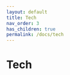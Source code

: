 ```yaml
---
layout: default
title: Tech
nav_order: 3
has_children: true
permalink: /docs/tech
---
```


# Tech

<!-- To make it as easy as possible to write documentation in plain Markdown, most UI components are styled using default Markdown elements with few additional CSS classes needed.
{: .fs-6 .fw-300 } -->